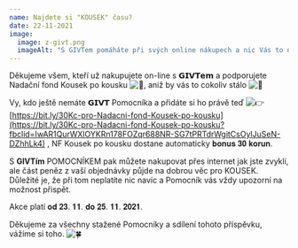 ```yaml
---
name: Najdete si "KOUSEK" času?
date: 22-11-2021
image:
  image: z-givt.png
  imageAlt: "S GIVTem pomáháte při svých online nákupech a nic Vás to nestojí. "
---
```

Děkujeme všem, kteří už nakupujete on-line s 𝗚𝗜𝗩𝗧𝗲𝗺 a podporujete Nadační fond Kousek po kousku ![💛](https://static.xx.fbcdn.net/images/emoji.php/v9/t6e/1.5/16/1f49b.png), aniž by vás to cokoliv stálo ![🙏](https://static.xx.fbcdn.net/images/emoji.php/v9/td9/1.5/16/1f64f.png)

Vy, kdo ještě nemáte 𝗚𝗜𝗩𝗧 Pomocníka a přidáte si ho právě teď ![👉](https://static.xx.fbcdn.net/images/emoji.php/v9/taa/1.5/16/1f449.png) [https://bit.ly/30Kc-pro-Nadacni-fond-Kousek-po-kousku](https://bit.ly/30Kc-pro-Nadacni-fond-Kousek-po-kousku?fbclid=IwAR1QurWXlOYKRn178FOZqr688NR-SG7tPRTdrWgitCsOylJuSeN-DZhhLk4) , NF Kousek po kousku dostane automaticky 𝐛𝐨𝐧𝐮𝐬 𝟑𝟎 𝐤𝐨𝐫𝐮𝐧.

S **GIVTím** POMOCNÍKEM pak můžete nakupovat přes internet jak jste zvyklí, ale část peněz z vaší objednávky půjde na dobrou věc pro KOUSEK. Důležité je, že při tom neplatíte nic navíc a Pomocník vás vždy upozorní na možnost přispět.

Akce platí 𝐨𝐝 𝟐𝟑. 𝟏𝟏. 𝐝𝐨 𝟐𝟓. 𝟏𝟏. 𝟐𝟎𝟐𝟏.

Děkujeme za všechny stažené Pomocníky a sdílení tohoto příspěvku, vážíme si toho. ![🍀](https://static.xx.fbcdn.net/images/emoji.php/v9/te0/1.5/16/1f340.png)